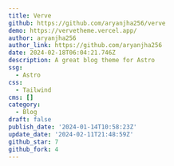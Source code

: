 ```yaml
---
title: Verve
github: https://github.com/aryanjha256/verve
demo: https://vervetheme.vercel.app/
author: aryanjha256
author_link: https://github.com/aryanjha256
date: 2024-02-18T06:04:21.746Z
description: A great blog theme for Astro
ssg:
  - Astro
css:
  - Tailwind
cms: []
category:
  - Blog
draft: false
publish_date: '2024-01-14T10:58:23Z'
update_date: '2024-02-11T21:48:59Z'
github_star: 7
github_fork: 4
---
```

